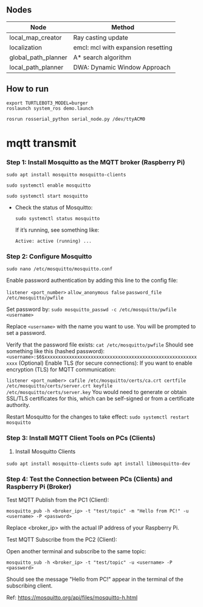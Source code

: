 ## Nodes

| Node                | Method                             |
| ------------------- | ---------------------------------- |
| local_map_creator   | Ray casting update                 |
| localization        | emcl: mcl with expansion resetting |
| global_path_planner | A\* search algorithm               |
| local_path_planner  | DWA: Dynamic Window Approach       |

## How to run

```
export TURTLEBOT3_MODEL=burger
roslaunch system_ros demo.launch

rosrun rosserial_python serial_node.py /dev/ttyACM0
```

# mqtt transmit

### Step 1: Install Mosquitto as the MQTT broker (Raspberry Pi)

`sudo apt install mosquitto mosquitto-clients`

`sudo systemctl enable mosquitto`

`sudo systemctl start mosquitto`

- Check the status of Mosquitto:

  `sudo systemctl status mosquitto`

  If it’s running, see something like:

  `Active: active (running) ...`

### Step 2: Configure Mosquitto

`sudo nano /etc/mosquitto/mosquitto.conf`

Enable password authentication by adding this line to the config file:

`listener <port_number>`
`allow_anonymous false`
`password_file /etc/mosquitto/pwfile`

Set password by:
`sudo mosquitto_passwd -c /etc/mosquitto/pwfile <username>`

Replace `<username>` with the name you want to use. You will be prompted to set a password.

Verify that the password file exists:
`cat /etc/mosquitto/pwfile`
Should see something like this (hashed password):
`<username>:$6$xxxxxxxxxxxxxxxxxxxxxxxxxxxxxxxxxxxxxxxxxxxxxxxxxxxxxxxxxxxx`
(Optional)
Enable TLS (for secure connections): If you want to enable encryption (TLS) for MQTT communication:

`listener <port_number>
cafile /etc/mosquitto/certs/ca.crt
certfile /etc/mosquitto/certs/server.crt
keyfile /etc/mosquitto/certs/server.key`
You would need to generate or obtain SSL/TLS certificates for this, which can be self-signed or from a certificate authority.

Restart Mosquitto for the changes to take effect:
`sudo systemctl restart mosquitto`

### Step 3: Install MQTT Client Tools on PCs (Clients)

1. Install Mosquitto Clients

`sudo apt install mosquitto-clients`
`sudo apt install libmosquitto-dev`

### Step 4: Test the Connection between PCs (Clients) and Raspberry Pi (Broker)

Test MQTT Publish from the PC1 (Client):

`mosquitto_pub -h <broker_ip> -t "test/topic" -m "Hello from PC!" -u <username> -P <password>`

Replace <broker_ip> with the actual IP address of your Raspberry Pi.

Test MQTT Subscribe from the PC2 (Client):

Open another terminal and subscribe to the same topic:

`mosquitto_sub -h <broker_ip> -t "test/topic" -u <username> -P <password>`

Should see the message "Hello from PC!" appear in the terminal of the subscribing client.


Ref: https://mosquitto.org/api/files/mosquitto-h.html
